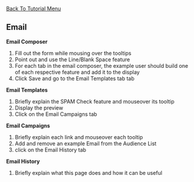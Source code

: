 <a href="/README.md">Back To Tutorial Menu</a>

<h2>Email</h2>

<strong>Email Composer</strong>
<ol>
<li>Fill out the form while mousing over the tooltips</li>
<li>Point out and use the Line/Blank Space feature</li>
<li>For each tab in the email composer, the example user should build one of each respective feature and add it to the display</li>
<li>Click Save and go to the Email Templates tab tab</li>
</ol>

<strong>Email Templates</strong>
<ol>
<li>Briefly explain the SPAM Check feature and mouseover its tooltip</li>
<li>Display the preview</li>
<li>Click on the Email Campaigns tab</li>
</ol>

<strong>Email Campaigns</strong>
<ol>
<li>Briefly explain each link and mouseover each tooltip</li>
<li>Add and remove an example Email from the Audience List</li>
<li>click on the Email History tab</li>
</ol>

<strong>Email History</strong>
<ol>
<li>Briefly explain what this page does and how it can be useful</li>
</ol>
